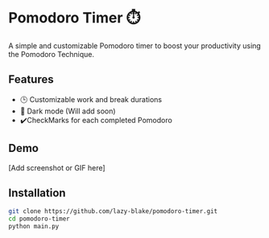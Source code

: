 # Pomodoro Timer ⏱️

A simple and customizable Pomodoro timer to boost your productivity using the Pomodoro Technique.

## Features
- 🕒 Customizable work and break durations
- 🌙 Dark mode (Will add soon) 
- ✔️CheckMarks for each completed Pomodoro

## Demo
[Add screenshot or GIF here]

## Installation

```bash
git clone https://github.com/lazy-blake/pomodoro-timer.git
cd pomodoro-timer
python main.py

